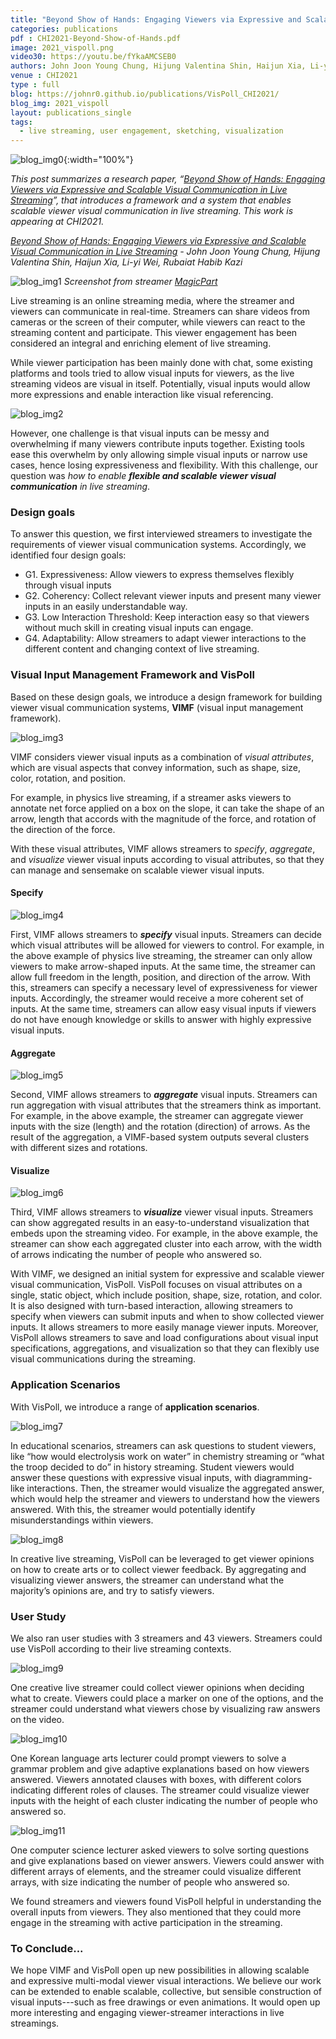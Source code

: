 ```yaml
---
title: "Beyond Show of Hands: Engaging Viewers via Expressive and Scalable Visual Communication in Live Streaming"
categories: publications
pdf : CHI2021-Beyond-Show-of-Hands.pdf
image: 2021_vispoll.png
video30: https://youtu.be/fYkaAMCSEB0
authors: John Joon Young Chung, Hijung Valentina Shin, Haijun Xia, Li-yi Wei, Rubaiat Habib Kazi
venue : CHI2021
type : full
blog: https://johnr0.github.io/publications/VisPoll_CHI2021/
blog_img: 2021_vispoll
layout: publications_single
tags:
  - live streaming, user engagement, sketching, visualization
---
```

![blog_img0](https://johnr0.github.io/assets/image/research/blog/2021_vispoll/blog_img0.gif){:width="100%"}

*This post summarizes a research paper, “[Beyond Show of Hands: Engaging Viewers via Expressive and Scalable Visual Communication in Live Streaming](https://johnr0.github.io/assets/publications/CHI2021-Beyond-Show-of-Hands.pdf)”, that introduces a framework and a system that enables scalable viewer visual communication in live streaming. This work is appearing at CHI2021.* 

*[Beyond Show of Hands: Engaging Viewers via Expressive and Scalable Visual Communication in Live Streaming](https://johnr0.github.io/assets/publications/CHI2021-Beyond-Show-of-Hands.pdf) - John Joon Young Chung, Hijung Valentina Shin, Haijun Xia, Li-yi Wei, Rubaiat Habib Kazi*


![blog_img1](https://johnr0.github.io/assets/image/research/blog/2021_vispoll/blog_img1.png)
*Screenshot from streamer [MagicPart](https://www.twitch.tv/yagubu)*

Live streaming is an online streaming media, where the streamer and viewers can communicate in real-time. Streamers can share videos from cameras or the screen of their computer, while viewers can react to the streaming content and participate. This viewer engagement has been considered an integral and enriching element of live streaming.

While viewer participation has been mainly done with chat, some existing platforms and tools tried to allow visual inputs for viewers, as the live streaming videos are visual in itself. Potentially, visual inputs would allow more expressions and enable interaction like visual referencing. 

![blog_img2](https://johnr0.github.io/assets/image/research/blog/2021_vispoll/blog_img2.png)

However, one challenge is that visual inputs can be messy and overwhelming if many viewers contribute inputs together. Existing tools ease this overwhelm by only allowing simple visual inputs or narrow use cases, hence losing expressiveness and flexibility. With this challenge, our question was *how to enable **flexible and scalable viewer visual communication** in live streaming*. 

### Design goals
To answer this question, we first interviewed streamers to investigate the requirements of viewer visual communication systems. Accordingly, we identified four design goals:
* G1. Expressiveness: Allow viewers to express themselves flexibly through visual inputs
* G2. Coherency: Collect relevant viewer inputs and present many viewer inputs in an easily understandable way.
* G3. Low Interaction Threshold: Keep interaction easy so that viewers without much skill in creating visual inputs can engage.
* G4. Adaptability: Allow streamers to adapt viewer interactions to the different content and changing context of live streaming.


### Visual Input Management Framework and VisPoll
Based on these design goals, we introduce a design framework for building viewer visual communication systems, **VIMF** (visual input management framework). 

![blog_img3](https://johnr0.github.io/assets/image/research/blog/2021_vispoll/blog_img3.png)

VIMF considers viewer visual inputs as a combination of *visual attributes*, which are visual aspects that convey information, such as shape, size, color, rotation, and position. 

For example, in physics live streaming, if a streamer asks viewers to annotate net force applied on a box on the slope, it can take the shape of an arrow, length that accords with the magnitude of the force, and rotation of the direction of the force. 

With these visual attributes, VIMF allows streamers to *specify*, *aggregate*, and *visualize* viewer visual inputs according to visual attributes, so that they can manage and sensemake on scalable viewer visual inputs. 

#### Specify
![blog_img4](https://johnr0.github.io/assets/image/research/blog/2021_vispoll/blog_img4.png)

First, VIMF allows streamers to ***specify*** visual inputs. Streamers can decide which visual attributes will be allowed for viewers to control. For example, in the above example of physics live streaming, the streamer can only allow viewers to make arrow-shaped inputs. At the same time, the streamer can allow full freedom in the length, position, and direction of the arrow. With this, streamers can specify a necessary level of expressiveness for viewer inputs. Accordingly, the streamer would receive a more coherent set of inputs. At the same time, streamers can allow easy visual inputs if viewers do not have enough knowledge or skills to answer with highly expressive visual inputs. 


#### Aggregate
![blog_img5](https://johnr0.github.io/assets/image/research/blog/2021_vispoll/blog_img5.png)

Second, VIMF allows streamers to ***aggregate*** visual inputs. Streamers can run aggregation with visual attributes that the streamers think as important. For example, in the above example, the streamer can aggregate viewer inputs with the size (length) and the rotation (direction) of arrows. As the result of the aggregation, a VIMF-based system outputs several clusters with different sizes and rotations. 


#### Visualize
![blog_img6](https://johnr0.github.io/assets/image/research/blog/2021_vispoll/blog_img6.png)

Third, VIMF allows streamers to ***visualize*** viewer visual inputs. Streamers can show aggregated results in an easy-to-understand visualization that embeds upon the streaming video. For example, in the above example, the streamer can show each aggregated cluster into each arrow, with the width of arrows indicating the number of people who answered so. 

With VIMF, we designed an initial system for expressive and scalable viewer visual communication, VisPoll. VisPoll focuses on visual attributes on a single, static object, which include position, shape, size, rotation, and color. It is also designed with turn-based interaction, allowing streamers to specify when viewers can submit inputs and when to show collected viewer inputs. It allows streamers to more easily manage viewer inputs. Moreover, VisPoll allows streamers to save and load configurations about visual input specifications, aggregations, and visualization so that they can flexibly use visual communications during the streaming. 


### Application Scenarios 
With VisPoll, we introduce a range of **application scenarios**. 

![blog_img7](https://johnr0.github.io/assets/image/research/blog/2021_vispoll/blog_img7.png)

In educational scenarios, streamers can ask questions to student viewers, like “how would electrolysis work on water” in chemistry streaming or “what the troop decided to do” in history streaming. Student viewers would answer these questions with expressive visual inputs, with diagramming-like interactions. Then, the streamer would visualize the aggregated answer, which would help the streamer and viewers to understand how the viewers answered. With this, the streamer would potentially identify misunderstandings within viewers. 


![blog_img8](https://johnr0.github.io/assets/image/research/blog/2021_vispoll/blog_img8.png)

In creative live streaming, VisPoll can be leveraged to get viewer opinions on how to create arts or to collect viewer feedback. By aggregating and visualizing viewer answers, the streamer can understand what the majority’s opinions are, and try to satisfy viewers. 


### User Study
We also ran user studies with 3 streamers and 43 viewers. Streamers could use VisPoll according to their live streaming contexts. 

![blog_img9](https://johnr0.github.io/assets/image/research/blog/2021_vispoll/blog_img9.png)

One creative live streamer could collect viewer opinions when deciding what to create. Viewers could place a marker on one of the options, and the streamer could understand what viewers chose by visualizing raw answers on the video. 


![blog_img10](https://johnr0.github.io/assets/image/research/blog/2021_vispoll/blog_img10.png)

One Korean language arts lecturer could prompt viewers to solve a grammar problem and give adaptive explanations based on how viewers answered. Viewers annotated clauses with boxes, with different colors indicating different roles of clauses. The streamer could visualize viewer inputs with the height of each cluster indicating the number of people who answered so. 


![blog_img11](https://johnr0.github.io/assets/image/research/blog/2021_vispoll/blog_img11.png)

One computer science lecturer asked viewers to solve sorting questions and give explanations based on viewer answers. Viewers could answer with different arrays of elements, and the streamer could visualize different arrays, with size indicating the number of people who answered so. 

We found streamers and viewers found VisPoll helpful in understanding the overall inputs from viewers. They also mentioned that they could more engage in the streaming with active participation in the streaming. 

### To Conclude...
We hope VIMF and VisPoll open up new possibilities in allowing scalable and expressive multi-modal viewer visual interactions. We believe our work can be extended to enable scalable, collective, but sensible construction of visual inputs---such as free drawings or even animations. It would open up more interesting and engaging viewer-streamer interactions in live streamings. 
